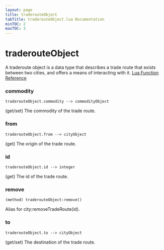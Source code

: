 ```yaml
---
layout: page
title: traderouteObject
tabTitle: traderouteObject.lua Documentation
minTOC: 2
maxTOC: 3
---
```


# traderouteObject

A traderoute object is a data type that describes a trade route that exists between two cities, and offers a means of interacting with it.
[Lua Function Reference](https://forums.civfanatics.com/threads/totpp-lua-function-reference.557527/#traderoute)



### commodity
```
traderouteObject.commodity --> commodityObject
```
(get/set) The commodity of the trade route.



### from
```
traderouteObject.from --> cityObject
```
(get) The origin of the trade route.



### id
```
traderouteObject.id --> integer
```
(get) The id of the trade route.



### remove
```
(method) traderouteObject:remove()
```
Alias for city:removeTradeRoute(id).



### to
```
traderouteObject.to --> cityObject
```
(get/set) The destination of the trade route.





